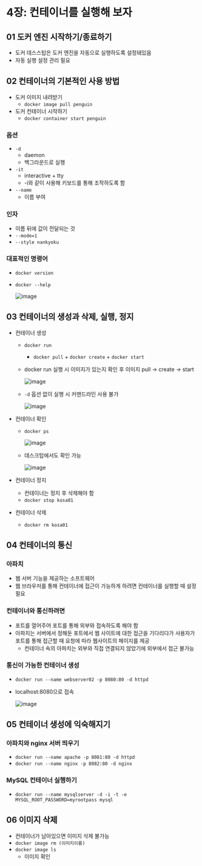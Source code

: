 # 4장: 컨테이너를 실행해 보자

## 01 도커 엔진 시작하기/종료하기

- 도커 데스스탑은 도커 엔진을 자동으로 실행하도록 설정돼있음
- 자동 실행 설정 관리 필요

## 02 컨테이너의 기본적인 사용 방법

- 도커 이미지 내려받기
    - `docker image pull penguin`
- 도커 컨테이너 시작하기
    - `docker container start penguin`

### 옵션

- `-d`
    - daemon
    - 백그라운드로 실행
- `-it`
    - interactive + tty
    - -i와 같이 사용해 키보드를 통해 조작하도록 함
- `--name`
    - 이름 부여

### 인자

- 이름 뒤에 값이 전달되는 것
- `--mode=1`
- `--style nankyoku`

### 대표적인 명령어

- `docker version`
- `docker --help`
    
    ![image](https://github.com/sangeun99/hyundai-it-e-java-fullstack/assets/63828057/47ac9630-2fdd-4c23-ae34-730709eaf30e)
    

## 03 컨테이너의 생성과 삭제, 실행, 정지

- 컨테이너 생성
    - `docker run`
        - `docker pull` + `docker create` + `docker start`
    - docker run 실행 시 이미지가 있는지 확인 후 이미지 pull → create → start
        
        ![image](https://github.com/sangeun99/hyundai-it-e-java-fullstack/assets/63828057/f1da43c9-c31b-4386-a17b-70e9cf54723c)
        
    - `-d` 옵션 없이 실행 시 커맨드라인 사용 불가
        
        ![image](https://github.com/sangeun99/hyundai-it-e-java-fullstack/assets/63828057/9a2fbd12-274d-49f0-8cd5-df2f5ccef018)
        
- 컨테이너 확인
    - `docker ps`
        
        ![image](https://github.com/sangeun99/hyundai-it-e-java-fullstack/assets/63828057/674351b8-ecd1-4e0c-81bb-4ddbc7e0b5bd)
        
    - 데스크탑에서도 확인 가능
        
        ![image](https://github.com/sangeun99/hyundai-it-e-java-fullstack/assets/63828057/71b9bd31-b8e6-48aa-889b-6702b15f3f72)
        
- 컨테이너 정지
    - 컨테이너는 정지 후 삭제해야 함
    - `docker stop kosa01`
- 컨테이너 삭제
    - `docker rm kosa01`

## 04 컨테이너의 통신

### 아파치

- 웹 서버 기능을 제공하는 소프트웨어
- 웹 브라우저를 통해 컨테이너에 접근이 가능하게 하려면 컨테이너를 실행할 때 설정 필요

### 컨테이너와 통신하려면

- 포트를 열어주어 포트를 통해 외부와 접속하도록 해야 함
- 아파치는 서버에서 정해둔 포트에서 웹 사이트에 대한 접근을 기다리다가 사용자가 포트를 통해 접근할 때 요청에 따라 웹사이트의 페이지를 제공
    - 컨테이너 속의 아파치는 외부와 직접 연결되지 않았기에 외부에서 접근 불가능

### 통신이 가능한 컨테이너 생성

- `docker run --name webserver02 -p 8080:80 -d httpd`
- localhost:8080으로 접속
    
    ![image](https://github.com/sangeun99/hyundai-it-e-java-fullstack/assets/63828057/6e185961-5030-4cdd-825f-f21d9f754660)
    

## 05 컨테이너 생성에 익숙해지기

### 아파치와 nginx 서버 띄우기

- `docker run --name apache -p 8081:80 -d httpd`
- `docker run --name nginx -p 8082:80 -d nginx`

### MySQL 컨테이너 실행하기

- `docker run --name mysqlserver -d -i -t -e MYSQL_ROOT_PASSWORD=myrootpass mysql`

## 06 이미지 삭제

- 컨테이너가 남아있으면 이미지 삭제 불가능
- `docker image rm (이미지이름)`
- `docker image ls`
    - 이미지 확인